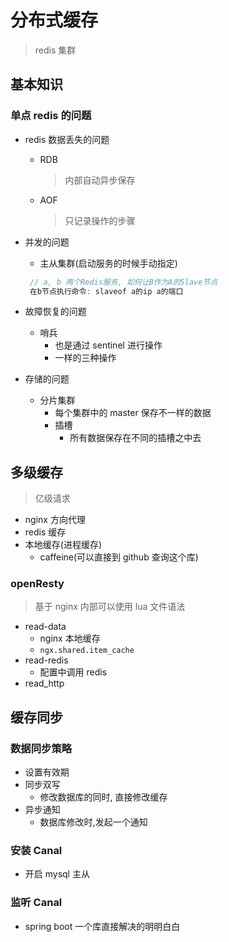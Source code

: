 # 分布式缓存

> redis 集群

## 基本知识

### 单点 redis 的问题

- redis 数据丢失的问题
  - RDB
    > 内部自动异步保存
  - AOF
    > 只记录操作的步骤
- 并发的问题

  - 主从集群(启动服务的时候手动指定)

  ```js
   // a, b 两个Redis服务, 如何让B作为A的Slave节点
   在b节点执行命令: slaveof a的ip a的端口
  ```

- 故障恢复的问题
  - 哨兵
    - 也是通过 sentinel 进行操作
    - 一样的三种操作
- 存储的问题
  - 分片集群
    - 每个集群中的 master 保存不一样的数据
    - 插槽
      - 所有数据保存在不同的插槽之中去

## 多级缓存

> 亿级请求

- nginx 方向代理
- redis 缓存
- 本地缓存(进程缓存)
  - caffeine(可以直接到 github 查询这个库)

### openResty

> 基于 nginx 内部可以使用 lua 文件语法

- read-data
  - nginx 本地缓存
  - `ngx.shared.item_cache`
- read-redis
  - 配置中调用 redis
- read_http

## 缓存同步

### 数据同步策略

- 设置有效期
- 同步双写
  - 修改数据库的同时, 直接修改缓存
- 异步通知
  - 数据库修改时,发起一个通知

### 安装 Canal

- 开启 mysql 主从

### 监听 Canal

- spring boot 一个库直接解决的明明白白
